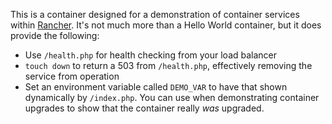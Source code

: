 This is a container designed for a demonstration of container services 
within [Rancher](http://www.rancherlabs.com). It's not much more than a 
Hello World container, but it does provide the following:

* Use `/health.php` for health checking from your load balancer
* `touch down` to return a 503 from `/health.php`, effectively removing the 
service from operation
* Set an environment variable called `DEMO_VAR` to have that shown 
dynamically by `/index.php`. You can use when demonstrating container 
upgrades to show that the container really _was_ upgraded.


